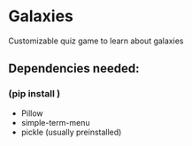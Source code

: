 # Galaxies
Customizable quiz game to learn about galaxies

## Dependencies needed:
### (pip install <package>)
- Pillow
- simple-term-menu
- pickle (usually preinstalled)
